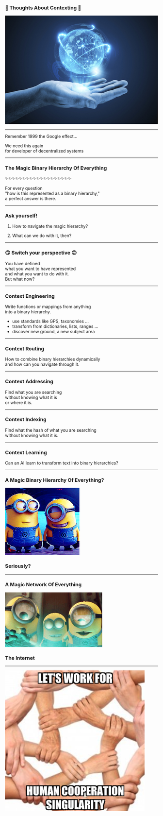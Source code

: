 ### 🤔 Thoughts About Contexting 🤔

![global_systems_at_hand](assets/image/global_systems_at_hand.jpg)

---

Remember 1999 the Google effect...

We need this again <br> for developer of decentralized systems

---

### The Magic Binary Hierarchy Of Everything

✨✨✨✨✨✨✨✨✨✨✨✨✨✨✨✨✨✨✨

For every question <br>"how is this represented as a binary hierarchy," <br> a perfect answer is there.

---

### Ask yourself!

1. How to navigate the magic hierarchy?

1. What can we do with it, then?

---

### 🙃 Switch your perspective 🙃

You have defined <br> what you want to have represented <br> and what you want to do with it. 
<br> But what now?

---

### Context Engineering

Write functions or mappings from anything <br> into a binary hierarchy.

- use standards like GPS, taxonomies ...
- transform from dictionaries, lists, ranges ...
- discover new ground, a new subject area

---

### Context Routing

How to combine binary hierarchies dynamically <br>
and how can you navigate through it.  

---

### Context Addressing

Find what you are searching <br> without knowing what it is <br> or where it is.

---

### Context Indexing

Find what the hash of what you are searching <br> without knowing what it is.

---

### Context Learning

Can an AI learn to transform text into binary hierarchies?

---

### A Magic Binary Hierarchy Of Everything?


![global_systems_at_hand](assets/image/laughing.gif)


### Seriously?

---

### A Magic Network Of Everything

![global_systems_at_hand](assets/image/astonished.gif)

### The Internet

---

![global_systems_at_hand](assets/image/work-for-hcs.png)


